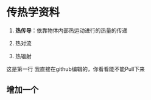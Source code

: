 # 传热学资料

1. **热传导**：依靠物体内部热运动进行的热量的传递

2. 热对流

3. 热辐射



这是第一行
我直接在github编辑的，你看看能不能Pull下来

## 增加一个

